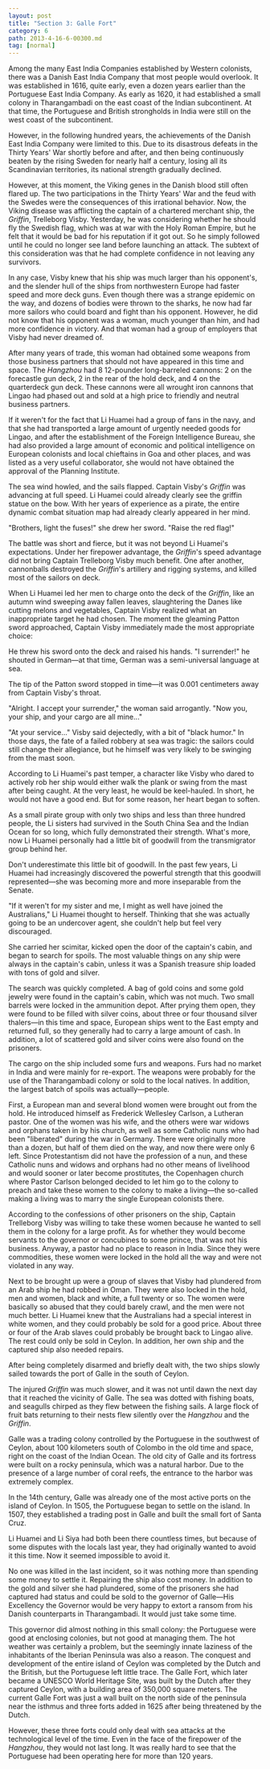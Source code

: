 ```yaml
---
layout: post
title: "Section 3: Galle Fort"
category: 6
path: 2013-4-16-6-00300.md
tag: [normal]
---
```


Among the many East India Companies established by Western colonists, there was a Danish East India Company that most people would overlook. It was established in 1616, quite early, even a dozen years earlier than the Portuguese East India Company. As early as 1620, it had established a small colony in Tharangambadi on the east coast of the Indian subcontinent. At that time, the Portuguese and British strongholds in India were still on the west coast of the subcontinent.

However, in the following hundred years, the achievements of the Danish East India Company were limited to this. Due to its disastrous defeats in the Thirty Years' War shortly before and after, and then being continuously beaten by the rising Sweden for nearly half a century, losing all its Scandinavian territories, its national strength gradually declined.

However, at this moment, the Viking genes in the Danish blood still often flared up. The two participations in the Thirty Years' War and the feud with the Swedes were the consequences of this irrational behavior. Now, the Viking disease was afflicting the captain of a chartered merchant ship, the *Griffin*, Trelleborg Visby. Yesterday, he was considering whether he should fly the Swedish flag, which was at war with the Holy Roman Empire, but he felt that it would be bad for his reputation if it got out. So he simply followed until he could no longer see land before launching an attack. The subtext of this consideration was that he had complete confidence in not leaving any survivors.

In any case, Visby knew that his ship was much larger than his opponent's, and the slender hull of the ships from northwestern Europe had faster speed and more deck guns. Even though there was a strange epidemic on the way, and dozens of bodies were thrown to the sharks, he now had far more sailors who could board and fight than his opponent. However, he did not know that his opponent was a woman, much younger than him, and had more confidence in victory. And that woman had a group of employers that Visby had never dreamed of.

After many years of trade, this woman had obtained some weapons from those business partners that should not have appeared in this time and space. The *Hangzhou* had 8 12-pounder long-barreled cannons: 2 on the forecastle gun deck, 2 in the rear of the hold deck, and 4 on the quarterdeck gun deck. These cannons were all wrought iron cannons that Lingao had phased out and sold at a high price to friendly and neutral business partners.

If it weren't for the fact that Li Huamei had a group of fans in the navy, and that she had transported a large amount of urgently needed goods for Lingao, and after the establishment of the Foreign Intelligence Bureau, she had also provided a large amount of economic and political intelligence on European colonists and local chieftains in Goa and other places, and was listed as a very useful collaborator, she would not have obtained the approval of the Planning Institute.

The sea wind howled, and the sails flapped. Captain Visby's *Griffin* was advancing at full speed. Li Huamei could already clearly see the griffin statue on the bow. With her years of experience as a pirate, the entire dynamic combat situation map had already clearly appeared in her mind.

"Brothers, light the fuses!" she drew her sword. "Raise the red flag!"

The battle was short and fierce, but it was not beyond Li Huamei's expectations. Under her firepower advantage, the *Griffin*'s speed advantage did not bring Captain Trelleborg Visby much benefit. One after another, cannonballs destroyed the *Griffin*'s artillery and rigging systems, and killed most of the sailors on deck.

When Li Huamei led her men to charge onto the deck of the *Griffin*, like an autumn wind sweeping away fallen leaves, slaughtering the Danes like cutting melons and vegetables, Captain Visby realized what an inappropriate target he had chosen. The moment the gleaming Patton sword approached, Captain Visby immediately made the most appropriate choice:

He threw his sword onto the deck and raised his hands. "I surrender!" he shouted in German—at that time, German was a semi-universal language at sea.

The tip of the Patton sword stopped in time—it was 0.001 centimeters away from Captain Visby's throat.

"Alright. I accept your surrender," the woman said arrogantly. "Now you, your ship, and your cargo are all mine..."

"At your service..." Visby said dejectedly, with a bit of "black humor." In those days, the fate of a failed robbery at sea was tragic: the sailors could still change their allegiance, but he himself was very likely to be swinging from the mast soon.

According to Li Huamei's past temper, a character like Visby who dared to actively rob her ship would either walk the plank or swing from the mast after being caught. At the very least, he would be keel-hauled. In short, he would not have a good end. But for some reason, her heart began to soften.

As a small pirate group with only two ships and less than three hundred people, the Li sisters had survived in the South China Sea and the Indian Ocean for so long, which fully demonstrated their strength. What's more, now Li Huamei personally had a little bit of goodwill from the transmigrator group behind her.

Don't underestimate this little bit of goodwill. In the past few years, Li Huamei had increasingly discovered the powerful strength that this goodwill represented—she was becoming more and more inseparable from the Senate.

"If it weren't for my sister and me, I might as well have joined the Australians," Li Huamei thought to herself. Thinking that she was actually going to be an undercover agent, she couldn't help but feel very discouraged.

She carried her scimitar, kicked open the door of the captain's cabin, and began to search for spoils. The most valuable things on any ship were always in the captain's cabin, unless it was a Spanish treasure ship loaded with tons of gold and silver.

The search was quickly completed. A bag of gold coins and some gold jewelry were found in the captain's cabin, which was not much. Two small barrels were locked in the ammunition depot. After prying them open, they were found to be filled with silver coins, about three or four thousand silver thalers—in this time and space, European ships went to the East empty and returned full, so they generally had to carry a large amount of cash. In addition, a lot of scattered gold and silver coins were also found on the prisoners.

The cargo on the ship included some furs and weapons. Furs had no market in India and were mainly for re-export. The weapons were probably for the use of the Tharangambadi colony or sold to the local natives. In addition, the largest batch of spoils was actually—people.

First, a European man and several blond women were brought out from the hold. He introduced himself as Frederick Wellesley Carlson, a Lutheran pastor. One of the women was his wife, and the others were war widows and orphans taken in by his church, as well as some Catholic nuns who had been "liberated" during the war in Germany. There were originally more than a dozen, but half of them died on the way, and now there were only 6 left. Since Protestantism did not have the profession of a nun, and these Catholic nuns and widows and orphans had no other means of livelihood and would sooner or later become prostitutes, the Copenhagen church where Pastor Carlson belonged decided to let him go to the colony to preach and take these women to the colony to make a living—the so-called making a living was to marry the single European colonists there.

According to the confessions of other prisoners on the ship, Captain Trelleborg Visby was willing to take these women because he wanted to sell them in the colony for a large profit. As for whether they would become servants to the governor or concubines to some prince, that was not his business. Anyway, a pastor had no place to reason in India. Since they were commodities, these women were locked in the hold all the way and were not violated in any way.

Next to be brought up were a group of slaves that Visby had plundered from an Arab ship he had robbed in Oman. They were also locked in the hold, men and women, black and white, a full twenty or so. The women were basically so abused that they could barely crawl, and the men were not much better. Li Huamei knew that the Australians had a special interest in white women, and they could probably be sold for a good price. About three or four of the Arab slaves could probably be brought back to Lingao alive. The rest could only be sold in Ceylon. In addition, her own ship and the captured ship also needed repairs.

After being completely disarmed and briefly dealt with, the two ships slowly sailed towards the port of Galle in the south of Ceylon.

The injured *Griffin* was much slower, and it was not until dawn the next day that it reached the vicinity of Galle. The sea was dotted with fishing boats, and seagulls chirped as they flew between the fishing sails. A large flock of fruit bats returning to their nests flew silently over the *Hangzhou* and the *Griffin*.

Galle was a trading colony controlled by the Portuguese in the southwest of Ceylon, about 100 kilometers south of Colombo in the old time and space, right on the coast of the Indian Ocean. The old city of Galle and its fortress were built on a rocky peninsula, which was a natural harbor. Due to the presence of a large number of coral reefs, the entrance to the harbor was extremely complex.

In the 14th century, Galle was already one of the most active ports on the island of Ceylon. In 1505, the Portuguese began to settle on the island. In 1507, they established a trading post in Galle and built the small fort of Santa Cruz.

Li Huamei and Li Siya had both been there countless times, but because of some disputes with the locals last year, they had originally wanted to avoid it this time. Now it seemed impossible to avoid it.

No one was killed in the last incident, so it was nothing more than spending some money to settle it. Repairing the ship also cost money. In addition to the gold and silver she had plundered, some of the prisoners she had captured had status and could be sold to the governor of Galle—His Excellency the Governor would be very happy to extort a ransom from his Danish counterparts in Tharangambadi. It would just take some time.

This governor did almost nothing in this small colony: the Portuguese were good at enclosing colonies, but not good at managing them. The hot weather was certainly a problem, but the seemingly innate laziness of the inhabitants of the Iberian Peninsula was also a reason. The conquest and development of the entire island of Ceylon was completed by the Dutch and the British, but the Portuguese left little trace. The Galle Fort, which later became a UNESCO World Heritage Site, was built by the Dutch after they captured Ceylon, with a building area of 350,000 square meters. The current Galle Fort was just a wall built on the north side of the peninsula near the isthmus and three forts added in 1625 after being threatened by the Dutch.

However, these three forts could only deal with sea attacks at the technological level of the time. Even in the face of the firepower of the *Hangzhou*, they would not last long. It was really hard to see that the Portuguese had been operating here for more than 120 years.